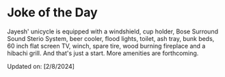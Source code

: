 # Joke of the Day

<!-- #joke -->
Jayesh' unicycle is equipped with a windshield, cup holder, Bose Surround Sound Sterio System, beer cooler, flood lights, toilet, ash tray, bunk beds, 60 inch flat screen TV, winch, spare tire, wood burning fireplace and a hibachi grill. And that's just a start. More amenities are forthcoming.

Updated on: [2/8/2024]
<!-- #jokeEnd -->